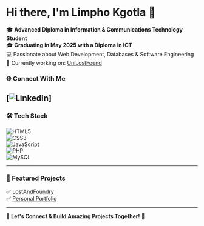 # Hi there, I'm Limpho Kgotla 👋  

🎓 **Advanced Diploma in Information & Communications Technology Student**  
🎓 **Graduating in May 2025 with a Diploma in ICT**  
💻 Passionate about Web Development, Databases & Software Engineering  
🚀 Currently working on: [UniLostFound](https://github.com/your-repo-link)  

### 🌐 Connect With Me  
[![LinkedIn](www.linkedin.com/in/limpho-kgotla-4182582a2)]
---

### 🛠️ Tech Stack  
![HTML5](https://img.shields.io/badge/HTML5-%23E34F26.svg?&style=flat-square&logo=html5&logoColor=white)  
![CSS3](https://img.shields.io/badge/CSS3-%231572B6.svg?&style=flat-square&logo=css3&logoColor=white)  
![JavaScript](https://img.shields.io/badge/JavaScript-%23F7DF1E.svg?&style=flat-square&logo=javascript&logoColor=black)  
![PHP](https://img.shields.io/badge/PHP-%23777BB4.svg?&style=flat-square&logo=php&logoColor=white)  
![MySQL](https://img.shields.io/badge/MySQL-%2300f.svg?&style=flat-square&logo=mysql&logoColor=white)  

---

### 🚀 Featured Projects  
✅ [LostAndFoundry](https://github.com/your-lostandfoundry-repo)  
✅ [Personal Portfolio](https://your-portfolio-link)  

---

**🔹 Let's Connect & Build Amazing Projects Together!** 🚀  

